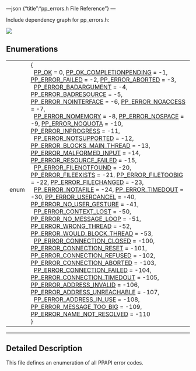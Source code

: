 —json {“title”:“pp\_errors.h File Reference”} —

Include dependency graph for pp\_errors.h:

![](/docs/native-client/pepper_beta/c/pp__errors_8h__incl.png)

Enumerations
------------

<table><tbody><tr class="odd"><td style="text-align: right;">enum  </td><td>{<br />
  <a href="/docs/native-client/pepper_beta/c/group___enums#gga06fc87d81c62e9abb8790b6e5713c55ba5c394615cfa8eaceba77ecedb65dc9cb" class="el">PP_OK</a> = 0, <a href="/docs/native-client/pepper_beta/c/group___enums#gga06fc87d81c62e9abb8790b6e5713c55baa5f7aa5667dc3eb61dd4f822d1163b29" class="el">PP_OK_COMPLETIONPENDING</a> = -1, <a href="/docs/native-client/pepper_beta/c/group___enums#gga06fc87d81c62e9abb8790b6e5713c55ba06a8964482e41bf50c45c0d9dd281830" class="el">PP_ERROR_FAILED</a> = -2, <a href="/docs/native-client/pepper_beta/c/group___enums#gga06fc87d81c62e9abb8790b6e5713c55ba8389cb348aeba81a94b058622f5914af" class="el">PP_ERROR_ABORTED</a> = -3,<br />
  <a href="/docs/native-client/pepper_beta/c/group___enums#gga06fc87d81c62e9abb8790b6e5713c55ba02f23038858b2b1a3c95f1593332503f" class="el">PP_ERROR_BADARGUMENT</a> = -4, <a href="/docs/native-client/pepper_beta/c/group___enums#gga06fc87d81c62e9abb8790b6e5713c55ba55448d3b2c42d96c7b347a5833df7e76" class="el">PP_ERROR_BADRESOURCE</a> = -5, <a href="/docs/native-client/pepper_beta/c/group___enums#gga06fc87d81c62e9abb8790b6e5713c55ba7bc23fde1d7408a2d5e0c02fda77a157" class="el">PP_ERROR_NOINTERFACE</a> = -6, <a href="/docs/native-client/pepper_beta/c/group___enums#gga06fc87d81c62e9abb8790b6e5713c55baccd33fd6aa1c9a64b692a615b8099f10" class="el">PP_ERROR_NOACCESS</a> = -7,<br />
  <a href="/docs/native-client/pepper_beta/c/group___enums#gga06fc87d81c62e9abb8790b6e5713c55ba77543198f33b4da09f5431f61be0fdfe" class="el">PP_ERROR_NOMEMORY</a> = -8, <a href="/docs/native-client/pepper_beta/c/group___enums#gga06fc87d81c62e9abb8790b6e5713c55baa52e024aa5d86ea5c2d0e9fe4d4223b1" class="el">PP_ERROR_NOSPACE</a> = -9, <a href="/docs/native-client/pepper_beta/c/group___enums#gga06fc87d81c62e9abb8790b6e5713c55ba32f8a2ecfc27357c36e8cab62f5f8b60" class="el">PP_ERROR_NOQUOTA</a> = -10, <a href="/docs/native-client/pepper_beta/c/group___enums#gga06fc87d81c62e9abb8790b6e5713c55ba2eb423e9cc9c19a6a7150b342a0b383a" class="el">PP_ERROR_INPROGRESS</a> = -11,<br />
  <a href="/docs/native-client/pepper_beta/c/group___enums#gga06fc87d81c62e9abb8790b6e5713c55babb8fa3e1cb15627f433a049d68e49d5b" class="el">PP_ERROR_NOTSUPPORTED</a> = -12, <a href="/docs/native-client/pepper_beta/c/group___enums#gga06fc87d81c62e9abb8790b6e5713c55ba282ee581bafd4579a8982a5141793de4" class="el">PP_ERROR_BLOCKS_MAIN_THREAD</a> = -13, <a href="/docs/native-client/pepper_beta/c/group___enums#gga06fc87d81c62e9abb8790b6e5713c55baffc9e772f46698007ed7fb48e6e24489" class="el">PP_ERROR_MALFORMED_INPUT</a> = -14, <a href="/docs/native-client/pepper_beta/c/group___enums#gga06fc87d81c62e9abb8790b6e5713c55ba0f16202c6851d9b2d7e2e0070ce4dfb4" class="el">PP_ERROR_RESOURCE_FAILED</a> = -15,<br />
  <a href="/docs/native-client/pepper_beta/c/group___enums#gga06fc87d81c62e9abb8790b6e5713c55ba6c1c35f64dd233fc0a46151a82915960" class="el">PP_ERROR_FILENOTFOUND</a> = -20, <a href="/docs/native-client/pepper_beta/c/group___enums#gga06fc87d81c62e9abb8790b6e5713c55ba325aca7c7d73483de41998329b342ef0" class="el">PP_ERROR_FILEEXISTS</a> = -21, <a href="/docs/native-client/pepper_beta/c/group___enums#gga06fc87d81c62e9abb8790b6e5713c55bac0eab80ff249433a206cd93e34d1e965" class="el">PP_ERROR_FILETOOBIG</a> = -22, <a href="/docs/native-client/pepper_beta/c/group___enums#gga06fc87d81c62e9abb8790b6e5713c55baa2e274f5a24c62f7ebf50ef2e2dd98a6" class="el">PP_ERROR_FILECHANGED</a> = -23,<br />
  <a href="/docs/native-client/pepper_beta/c/group___enums#gga06fc87d81c62e9abb8790b6e5713c55baf216de52da5770d56ba7e483974ec209" class="el">PP_ERROR_NOTAFILE</a> = -24, <a href="/docs/native-client/pepper_beta/c/group___enums#gga06fc87d81c62e9abb8790b6e5713c55ba53382f01745b691ba6f91c65b6059953" class="el">PP_ERROR_TIMEDOUT</a> = -30, <a href="/docs/native-client/pepper_beta/c/group___enums#gga06fc87d81c62e9abb8790b6e5713c55ba3f20bb850c408a7e05fbc9ce42a8e999" class="el">PP_ERROR_USERCANCEL</a> = -40, <a href="/docs/native-client/pepper_beta/c/group___enums#gga06fc87d81c62e9abb8790b6e5713c55ba8c428198d142124ef0c99eb8e8572491" class="el">PP_ERROR_NO_USER_GESTURE</a> = -41,<br />
  <a href="/docs/native-client/pepper_beta/c/group___enums#gga06fc87d81c62e9abb8790b6e5713c55ba7469b76adbd5e8e931314160093a9e1a" class="el">PP_ERROR_CONTEXT_LOST</a> = -50, <a href="/docs/native-client/pepper_beta/c/group___enums#gga06fc87d81c62e9abb8790b6e5713c55baf907cc8f39ca083a5cad188fb808fc0f" class="el">PP_ERROR_NO_MESSAGE_LOOP</a> = -51, <a href="/docs/native-client/pepper_beta/c/group___enums#gga06fc87d81c62e9abb8790b6e5713c55bae18e92e98e2dd0d106b49387af13c997" class="el">PP_ERROR_WRONG_THREAD</a> = -52, <a href="/docs/native-client/pepper_beta/c/group___enums#gga06fc87d81c62e9abb8790b6e5713c55ba093592b83c8541c3138030a7ebe5a842" class="el">PP_ERROR_WOULD_BLOCK_THREAD</a> = -53,<br />
  <a href="/docs/native-client/pepper_beta/c/group___enums#gga06fc87d81c62e9abb8790b6e5713c55babbc1f7cf46e1746ce232e4655191630e" class="el">PP_ERROR_CONNECTION_CLOSED</a> = -100, <a href="/docs/native-client/pepper_beta/c/group___enums#gga06fc87d81c62e9abb8790b6e5713c55bac7e0cbefef9315c63c0d7858d0fc4c01" class="el">PP_ERROR_CONNECTION_RESET</a> = -101, <a href="/docs/native-client/pepper_beta/c/group___enums#gga06fc87d81c62e9abb8790b6e5713c55bab3873811c2f684a437a2efa3133d3452" class="el">PP_ERROR_CONNECTION_REFUSED</a> = -102, <a href="/docs/native-client/pepper_beta/c/group___enums#gga06fc87d81c62e9abb8790b6e5713c55baf86ee9c96af9f4c315ac6458b6638f27" class="el">PP_ERROR_CONNECTION_ABORTED</a> = -103,<br />
  <a href="/docs/native-client/pepper_beta/c/group___enums#gga06fc87d81c62e9abb8790b6e5713c55bacd6d028056cb3596b966682edb6effcf" class="el">PP_ERROR_CONNECTION_FAILED</a> = -104, <a href="/docs/native-client/pepper_beta/c/group___enums#gga06fc87d81c62e9abb8790b6e5713c55ba49150f7eacf465fc552e751ac521b4ae" class="el">PP_ERROR_CONNECTION_TIMEDOUT</a> = -105, <a href="/docs/native-client/pepper_beta/c/group___enums#gga06fc87d81c62e9abb8790b6e5713c55baa13c10929736aa23a8056ee33dcd23e5" class="el">PP_ERROR_ADDRESS_INVALID</a> = -106, <a href="/docs/native-client/pepper_beta/c/group___enums#gga06fc87d81c62e9abb8790b6e5713c55ba4304630fb13c40107ed6da9e5b764003" class="el">PP_ERROR_ADDRESS_UNREACHABLE</a> = -107,<br />
  <a href="/docs/native-client/pepper_beta/c/group___enums#gga06fc87d81c62e9abb8790b6e5713c55bafb9e232a63a5787ec0445ee9cc7fc7c2" class="el">PP_ERROR_ADDRESS_IN_USE</a> = -108, <a href="/docs/native-client/pepper_beta/c/group___enums#gga06fc87d81c62e9abb8790b6e5713c55ba679d405ff44d259db51dfc6f312b465f" class="el">PP_ERROR_MESSAGE_TOO_BIG</a> = -109, <a href="/docs/native-client/pepper_beta/c/group___enums#gga06fc87d81c62e9abb8790b6e5713c55ba74c1a24f06288fc63221631ba6a2a7b6" class="el">PP_ERROR_NAME_NOT_RESOLVED</a> = -110<br />
}</td></tr></tbody></table>

------------------------------------------------------------------------

<span id="details" class="anchor" style="margin: 0;"></span>

Detailed Description
--------------------

This file defines an enumeration of all PPAPI error codes.
